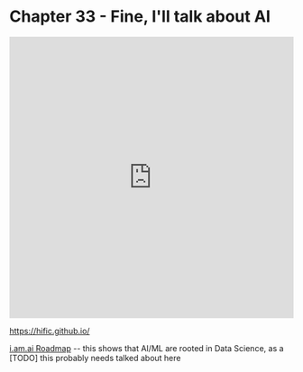 # Chapter 33 - Fine, I'll talk about AI

<iframe width="100%" height="500" src="https://www.youtube.com/embed/oJNHXPs0XDk?list=WL" frameborder="0" allow="accelerometer; autoplay; clipboard-write; encrypted-media; gyroscope; picture-in-picture" allowfullscreen></iframe>

https://hific.github.io/

[i.am.ai Roadmap](https://i.am.ai/roadmap/) -- this shows that AI/ML are rooted in Data Science, as a [TODO] this probably needs talked about here

